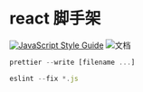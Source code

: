 # react 脚手架
[![JavaScript Style Guide](https://img.shields.io/badge/code_style-standard-brightgreen.svg)](https://standardjs.com)
![文档](https://sona.zzfzzf.com/img/undraw_docusaurus_mountain.svg)
```javascript
prettier --write [filename ...]
```
```javascript
eslint --fix *.js
```